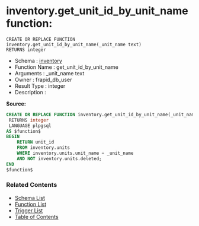 # inventory.get_unit_id_by_unit_name function:

```plpgsql
CREATE OR REPLACE FUNCTION inventory.get_unit_id_by_unit_name(_unit_name text)
RETURNS integer
```
* Schema : [inventory](../../schemas/inventory.md)
* Function Name : get_unit_id_by_unit_name
* Arguments : _unit_name text
* Owner : frapid_db_user
* Result Type : integer
* Description : 


**Source:**
```sql
CREATE OR REPLACE FUNCTION inventory.get_unit_id_by_unit_name(_unit_name text)
 RETURNS integer
 LANGUAGE plpgsql
AS $function$
BEGIN
    RETURN unit_id
    FROM inventory.units
    WHERE inventory.units.unit_name = _unit_name
	AND NOT inventory.units.deleted;
END
$function$

```

### Related Contents
* [Schema List](../../schemas.md)
* [Function List](../../functions.md)
* [Trigger List](../../triggers.md)
* [Table of Contents](../../README.md)

